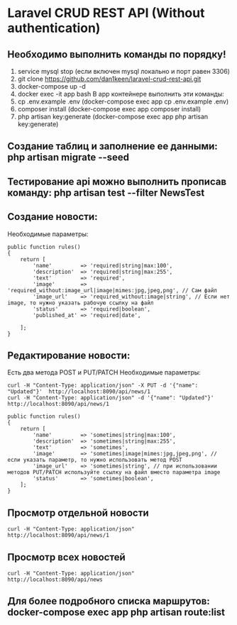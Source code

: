 
# Laravel CRUD REST API (Without authentication)

## Необходимо выполнить команды по порядку!
1) service mysql stop (если включен mysql локально и порт равен 3306)
2) git clone https://github.com/dan1keen/laravel-crud-rest-api.git
3) docker-compose up -d
4) docker exec -it app bash
В app контейнере выполнить эти команды:
1) cp .env.example .env (docker-compose exec app cp .env.example .env)
2) composer install (docker-compose exec app composer install)
3) php artisan key:generate (docker-compose exec app php artisan key:generate)

## Создание таблиц и заполнение ее данными: php artisan migrate --seed

## Тестирование api можно выполнить прописав команду: php artisan test --filter NewsTest

## Создание новости:
Необходимые параметры:
```     
public function rules()
{
    return [
        'name'         => 'required|string|max:100',
        'description'  => 'required|string|max:255',
        'text'         => 'required',
        'image'        => 'required_without:image_url|image|mimes:jpg,jpeg,png', // Сам файл
        'image_url'    => 'required_without:image|string', // Если нет image, то нужно указать рабочую ссылку на файл
        'status'       => 'required|boolean',
        'published_at' => 'required|date',

    ];
}
```

## Редактирование новости:
Есть два метода POST и PUT/PATCH
Необходимые параметры:
```
curl -H "Content-Type: application/json" -X PUT -d '{"name": "Updated"}'  http://localhost:8090/api/news/1
curl -H "Content-Type: application/json" -d '{"name": "Updated"}'  http://localhost:8090/api/news/1

public function rules()
{
    return [
        'name'         => 'sometimes|string|max:100',
        'description'  => 'sometimes|string|max:255',
        'text'         => 'sometimes',
        'image'        => 'sometimes|image|mimes:jpg,jpeg,png', // если указать параметр, то нужно использовать метод POST
        'image_url'    => 'sometimes|string', // при использовании методов PUT/PATCH используйте ссылку на файл вместо параметра image
        'status'       => 'sometimes|boolean',
    ];
}
```

## Просмотр отдельной новости
```curl -H "Content-Type: application/json" http://localhost:8090/api/news/1```

## Просмотр всех новостей
```curl -H "Content-Type: application/json" http://localhost:8090/api/news```
## Для более подробного списка маршрутов: docker-compose exec app php artisan route:list
